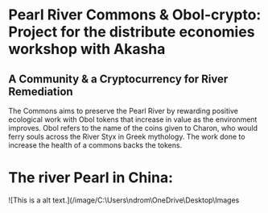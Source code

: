 # Pearl River Commons & Obol-crypto: Project for the distribute economies workshop with Akasha
## A Community & a Cryptocurrency for River Remediation
The Commons aims to preserve the Pearl River by rewarding positive ecological work with Obol tokens that increase in value as the environment improves. Obol refers to the name of the coins given to Charon, who would ferry souls across the River Styx in Greek mythology.
The work done to increase the health of a commons backs the tokens.
# The river Pearl in China:
![This is a alt text.](/image/C:\Users\ndrom\OneDrive\Desktop\Images
